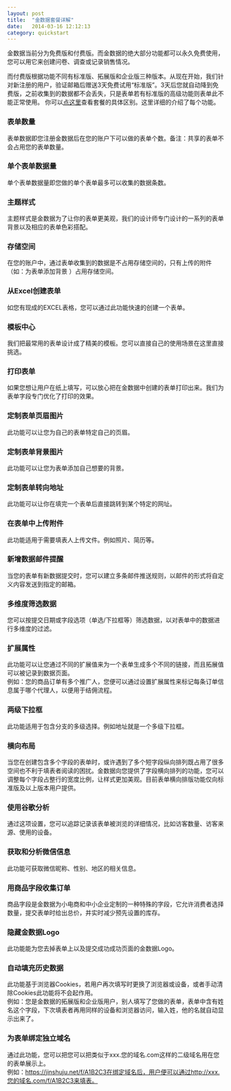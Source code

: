 ```yaml
---
layout: post
title:  "金数据套餐详解"
date:   2014-03-16 12:12:13
category: quickstart
---
```


金数据当前分为免费版和付费版。而金数据的绝大部分功能都可以永久免费使用，您可以用它来创建问卷、调查或记录销售情况。

而付费版根据功能不同有标准版、拓展版和企业版三种版本。从现在开始，我们针对新注册的用户，验证邮箱后赠送3天免费试用“标准版”。3天后您就自动降到免费版，之前收集到的数据都不会丢失，只是表单若有标准版的高级功能则表单此不能正常使用。
你可以[点这里](https://jinshuju.net/plan)查看套餐的具体区别。这里详细的介绍了每个功能。

### 表单数量   
表单数据即您注册金数据后在您的账户下可以做的表单个数。备注：共享的表单不会占用您的表单数量。

### 单个表单数据量
单个表单数据量即您做的单个表单最多可以收集的数据条数。

### 主题样式
主题样式是金数据为了让你的表单更美观，我们的设计师专门设计的一系列的表单背景以及相应的表单色彩搭配。

### 存储空间
在您的账户中，通过表单收集到的数据是不占用存储空间的，只有上传的附件（如：为表单添加背景  ）占用存储空间。

### 从Excel创建表单
如您有现成的EXCEL表格，您可以通过此功能快速的创建一个表单。

### 模板中心
我们把最常用的表单设计成了精美的模板。您可以直接自己的使用场景在这里直接挑选。

### 打印表单
如果您想让用户在纸上填写，可以放心把在金数据中创建的表单打印出来。我们为表单字段专门优化了打印的效果。

### 定制表单页眉图片
此功能可以让您为自己的表单特定自己的页眉。

### 定制表单背景图片
此功能可以让您为表单添加自己想要的背景。

### 定制表单转向地址
此功能可以让你在填完一个表单后直接跳转到某个特定的网址。

### 在表单中上传附件
此功能适用于需要填表人上传文件。例如照片、简历等。

### 新增数据邮件提醒
当您的表单有新数据提交时，您可以建立多条邮件推送规则，以邮件的形式将自定义内容发送到指定的邮箱。

### 多维度筛选数据
您可以按提交日期或字段选项（单选/下拉框等）筛选数据，以对表单中的数据进行多维度的过滤。

### 扩展属性
此功能可以让您通过不同的扩展值来为一个表单生成多个不同的链接，而且拓展值可以被记录到数据页面。   
例如：您的商品订单有多个推广人，您便可以通过设置扩展属性来标记每条订单信息属于哪个代理人，以便用于结佣流程。

### 两级下拉框
此功能适用于包含分支的多级选择。例如地址就是一个多级下拉框。

### 横向布局
当您在创建包含多个字段的表单时，或许遇到了多个短字段纵向排列既占用了很多空间也不利于填表者阅读的困扰。金数据向您提供了字段横向排列的功能，您可以调整每个字段占整行的宽度比例，让样式更加美观。目前表单横向排版功能仅向标准版及以上版本用户提供。

### 使用谷歌分析
通过这项设置，您可以追踪记录该表单被浏览的详细情况，比如访客数量、访客来源、使用的设备。

### 获取和分析微信信息
此功能可获取微信昵称、性别、地区的相关信息。 

### 用商品字段收集订单
商品字段是金数据为小电商和中小企业定制的一种特殊的字段，它允许消费者选择数量，提交表单时给出总价，并实时减少预先设置的库存。

### 隐藏金数据Logo
此功能能为您去掉表单上以及提交成功成功页面的金数据Logo。

### 自动填充历史数据
此功能基于浏览器Cookies，若用户再次填写时更换了浏览器或设备，或者手动清除Cookies此功能将不会起作用。   
例如：您是金数据的拓展版和企业版用户，别人填写了您做的表单，表单中含有姓名这个字段，下次填表者再用同样的设备和浏览器访问，输入姓，他的名就自动显示出来了。

### 为表单绑定独立域名
通过此功能，您可以把您可以把类似于xxx.您的域名.com这样的二级域名用在您的表单展示上。    
例如：https://jinshuju.net/f/A1B2C3在绑定域名后，用户便可以通过http://xxx.您的域名.com/f/A1B2C3来填表。

